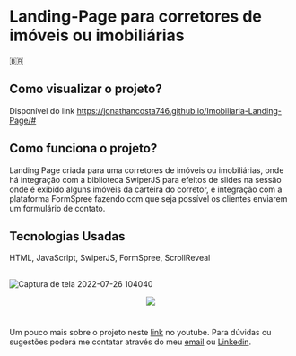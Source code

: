 # Landing-Page para corretores de imóveis ou imobiliárias 

🇧🇷
## Como visualizar o projeto?
Disponível do link https://jonathancosta746.github.io/Imobiliaria-Landing-Page/#

## Como funciona o projeto?
Landing Page criada para uma corretores de imóveis ou imobiliárias, onde há integração com a biblioteca SwiperJS para efeitos de slides na sessão onde é exibido alguns imóveis da carteira do corretor, e integração com a plataforma FormSpree fazendo com que seja possível os clientes enviarem um formulário de contato.

## Tecnologias Usadas
HTML, JavaScript, SwiperJS, FormSpree, ScrollReveal


##

![Captura de tela 2022-07-26 104040](https://user-images.githubusercontent.com/26524921/181022440-6d4ca0ff-d7cc-4501-9bd2-214917d4c2a7.png)

<p align="center">
  <img src="https://user-images.githubusercontent.com/26524921/181022897-4b2a5fa7-7fb3-47ec-bfa9-9c7d7a49ed74.png">
</p>

#


Um pouco mais sobre o projeto neste [link](https://youtu.be/l78bdUIQ7N8) no youtube.
Para dúvidas ou sugestões poderá me contatar através do meu [email](mailto:jonathancosta746@gmail.com) ou [Linkedin](https://www.linkedin.com/in/jonathansantos-costa/).
